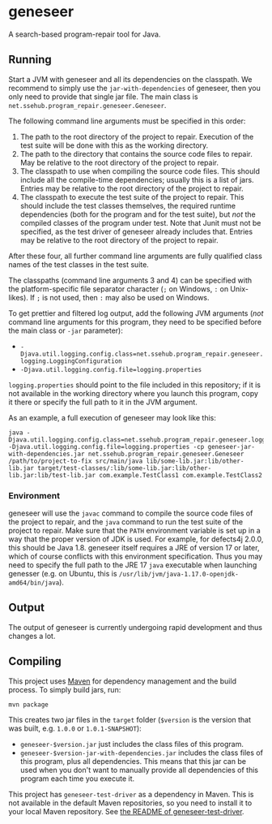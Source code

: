 # geneseer

A search-based program-repair tool for Java.

## Running

Start a JVM with geneseer and all its dependencies on the classpath. We recommend to simply use the
`jar-with-dependencies` of geneseer, then you only need to provide that single jar file. The main class is
`net.ssehub.program_repair.geneseer.Geneseer`.

The following command line arguments must be specified in this order:

1. The path to the root directory of the project to repair. Execution of the test suite will be done with this as the
working directory.
2. The path to the directory that contains the source code files to repair. May be relative to the root directory of
the project to repair.
3. The classpath to use when compiling the source code files. This should include all the compile-time dependencies;
usually this is a list of jars. Entries may be relative to the root directory of the project to repair.
4. The classpath to execute the test suite of the project to repair. This should include the test classes themselves,
the required runtime dependencies (both for the program and for the test suite), but *not* the compiled classes of the
program under test. Note that Junit must not be specified, as the test driver of geneseer already includes that.
Entries may be relative to the root directory of the project to repair.

After these four, all further command line arguments are fully qualified class names of the test classes in the test
suite.

The classpaths (command line arguments 3 and 4) can be specified with the platform-specific file separator character
(`;` on Windows, `:` on Unix-likes). If `;` is not used, then `:` may also be used on Windows.

To get prettier and filtered log output, add the following JVM arguments (*not* command line arguments for this program,
they need to be specified before the main class or `-jar` parameter):

* `-Djava.util.logging.config.class=net.ssehub.program_repair.geneseer.logging.LoggingConfiguration`
* `-Djava.util.logging.config.file=logging.properties`

`logging.properties` should point to the file included in this repository; if it is not available in the working
directory where you launch this program, copy it there or specify the full path to it in the JVM argument.

As an example, a full execution of geneseer may look like this:
```
java -Djava.util.logging.config.class=net.ssehub.program_repair.geneseer.logging.LoggingConfiguration -Djava.util.logging.config.file=logging.properties -cp geneseer-jar-with-dependencies.jar net.ssehub.program_repair.geneseer.Geneseer /path/to/project-to-fix src/main/java lib/some-lib.jar:lib/other-lib.jar target/test-classes/:lib/some-lib.jar:lib/other-lib.jar:lib/test-lib.jar com.example.TestClass1 com.example.TestClass2
```

### Environment

geneseer will use the `javac` command to compile the source code files of the project to repair, and the `java` command
to run the test suite of the project to repair. Make sure that the `PATH` environment variable is set up in a way that
the proper version of JDK is used. For example, for defects4j 2.0.0, this should be Java 1.8. geneseer itself requires
a JRE of version 17 or later, which of course conflicts with this environment specification. Thus you may need to
specify the full path to the JRE 17 `java` executable when launching genesser (e.g. on Ubuntu, this is
`/usr/lib/jvm/java-1.17.0-openjdk-amd64/bin/java`).

## Output

The output of geneseer is currently undergoing rapid development and thus changes a lot.

## Compiling

This project uses [Maven](https://maven.apache.org/) for dependency management and the build process. To simply build
jars, run:
```
mvn package
```

This creates two jar files in the `target` folder (`$version` is the version that was built, e.g. `1.0.0`
or `1.0.1-SNAPSHOT`):

* `geneseer-$version.jar` just includes the class files of this program.
* `geneseer-$version-jar-with-dependencies.jar` includes the class files of this program, plus all
dependencies. This means that this jar can be used when you don't want to manually provide all dependencies of this
program each time you execute it.

This project has `geneseer-test-driver` as a dependency in Maven. This is not available in the default Maven
repositories, so you need to install it to your local Maven repository. See
[the README of geneseer-test-driver](https://github.com/adam-sse/geneseer-test-driver#compiling).
